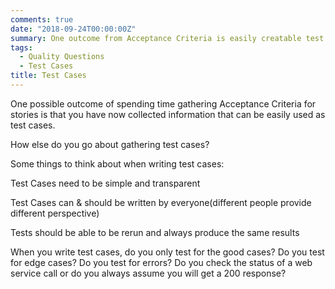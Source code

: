 ```yaml
---
comments: true
date: "2018-09-24T00:00:00Z"
summary: One outcome from Acceptance Criteria is easily creatable test cases
tags:
  - Quality Questions
  - Test Cases
title: Test Cases
---
```


One possible outcome of spending time gathering Acceptance Criteria for stories is that you have now collected information that can be easily used as test cases.

How else do you go about gathering test cases?

Some things to think about when writing test cases:

Test Cases need to be simple and transparent

Test Cases can & should be written by everyone(different people provide different perspective)

Tests should be able to be rerun and always produce the same results

When you write test cases, do you only test for the good cases? Do you test for edge cases? Do you test for errors? Do you check the status of a web service call or do you always assume you will get a 200 response?
